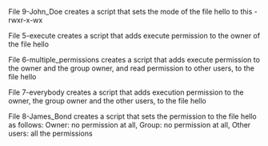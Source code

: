 File 9-John_Doe creates a script that sets the mode of the file hello to this -rwxr-x-wx

File 5-execute creates a script that adds execute permission to the owner of the file hello

File 6-multiple_permissions creates a script that adds execute permission to the owner and the group owner, and read permission to other users, to the file hello

File 7-everybody creates a script that adds execution permission to the owner, the group owner and the other users, to the file hello

File 8-James_Bond creates a script that sets the permission to the file hello as follows: Owner: no permission at all, Group: no permission at all, Other users: all the permissions
